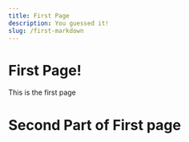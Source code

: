 ```yaml
---
title: First Page
description: You guessed it!
slug: /first-markdown
---
```


# First Page!

This is the first page

# Second Part of First page